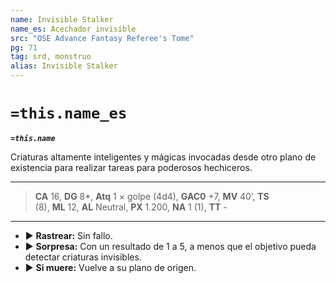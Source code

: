 ```yaml
---
name: Invisible Stalker
name_es: Acechador invisible
src: "OSE Advance Fantasy Referee's Tome"
pg: 71
tag: srd, monstruo
alias: Invisible Stalker
---
```

# `=this.name_es` 

**_`=this.name`_**

Criaturas altamente inteligentes y mágicas invocadas desde otro plano de existencia para realizar tareas para poderosos hechiceros.

---
>**CA** 16, **DG** 8*, **Atq** 1 × golpe (4d4), **GAC0** +7, **MV** 40’, **TS** (8), **ML** 12, **AL** Neutral, **PX** 1.200, **NA** 1 (1), **TT** -

---

- ▶ **Rastrear:** Sin fallo.
- ▶ **Sorpresa:** Con un resultado de 1 a 5, a menos que el objetivo pueda detectar criaturas invisibles.
- ▶ **Si muere:** Vuelve a su plano de origen.